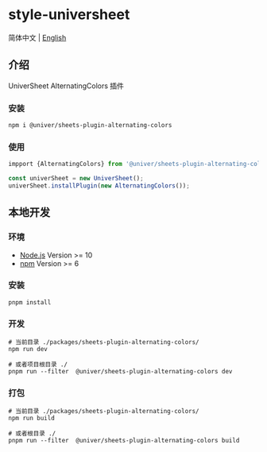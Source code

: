 # style-universheet

简体中文 | [English](./README.md)

## 介绍

UniverSheet AlternatingColors 插件

### 安装

```bash
npm i @univer/sheets-plugin-alternating-colors
```

### 使用

```js
impport {AlternatingColors} from '@univer/sheets-plugin-alternating-colors'

const univerSheet = new UniverSheet();
univerSheet.installPlugin(new AlternatingColors());
```

## 本地开发

### 环境

-   [Node.js](https://nodejs.org/en/) Version >= 10
-   [npm](https://www.npmjs.com/) Version >= 6

### 安装

```
pnpm install
```

### 开发

```
# 当前目录 ./packages/sheets-plugin-alternating-colors/
npm run dev

# 或者项目根目录 ./
pnpm run --filter  @univer/sheets-plugin-alternating-colors dev
```

### 打包

```
# 当前目录 ./packages/sheets-plugin-alternating-colors/
npm run build

# 或者根目录 ./
pnpm run --filter  @univer/sheets-plugin-alternating-colors build
```

